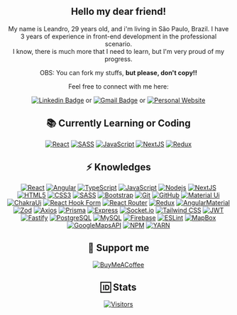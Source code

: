 <div align="center">

<!-- ## <a href='https://www.linkedin.com/in/le-alves/' title="Quack" alt="Leandro's LinkedIn" target="_blank" rel="noreferrer"><img src="https://github.com/Default-nick/Default-nick/assets/67932981/7a8f429c-c00a-49bf-b394-e7b921e499d4" width="40"></a> Hello my dear friend! <a href='https://www.linkedin.com/in/le-alves/' title="Quack" alt="Leandro's LinkedIn" target="_blank" rel="noreferrer"><img src="https://github.com/Default-nick/Default-nick/assets/67932981/7a8f429c-c00a-49bf-b394-e7b921e499d4" width="40"></a> -->

## Hello my dear friend!

My name is Leandro, 29 years old, and i'm living in São Paulo, Brazil.
I have 3 years of experience in front-end development in the professional scenario.
<br/>
I know, there is much more that I need to learn, but I'm very proud of my progress.

OBS: You can fork my stuffs, **but please, don't copy!!**

Feel free to connect with me here:

[![Linkedin Badge](https://img.shields.io/badge/-LinkedIn-blue?style=flat&logo=Linkedin&logoColor=white&link=https://www.linkedin.com/in/le-alves/)](https://www.linkedin.com/in/le-alves/)
or
[![Gmail Badge](https://img.shields.io/badge/-GMail-c14438?style=flat&logo=Gmail&logoColor=white&link=mailto:lalvesevangelista@gmail.com)](mailto:lalvesevangelista@gmail.com)
or
[![Personal Website](https://img.shields.io/badge/-Personal_Website-ffd700?style=flat&logo=GoogleForms&logoColor=black&link=https://lealves.vercel.app)](https://lealves.vercel.app)


## 📚 Currently Learning or Coding 

[![React](https://img.shields.io/badge/-React-61DAFB?style=for-the-badge&logo=react&logoColor=black&link=https://react.dev)](https://react.dev)
[![SASS](https://img.shields.io/badge/-SASS-CC6699?style=for-the-badge&logo=sass&logoColor=white&link=https://sass-lang.com/documentation/)](https://sass-lang.com/documentation/)
[![JavaScript](https://img.shields.io/badge/-JavaScript-F7DF1E?style=for-the-badge&logo=javascript&logoColor=black&link=https://developer.mozilla.org/pt-BR/docs/Web/JavaScript)](https://developer.mozilla.org/pt-BR/docs/Web/JavaScript)
[![NextJS](https://img.shields.io/badge/-NextJS-black?style=for-the-badge&logo=next.js&logoColor=white&link=https://nextjs.org/docs)](https://nextjs.org/docs)
[![Redux](https://img.shields.io/badge/-Redux_Toolkit-764ABC?style=for-the-badge&logo=redux&logoColor=white&link=https://redux-toolkit.js.org/introduction/getting-started)](https://redux-toolkit.js.org/introduction/getting-started)

## ⚡ Knowledges

[![React](https://img.shields.io/badge/-React-61DAFB?style=for-the-badge&logo=react&logoColor=black&link=https://react.dev)](https://react.dev)
[![Angular](https://img.shields.io/badge/-Angular-DD0031?style=for-the-badge&logo=angular&link=https://angular.io)](https://angular.io)
[![TypeScript](https://img.shields.io/badge/-TypeScript-3178C6?style=for-the-badge&logo=typescript&logoColor=white&link=https://www.typescriptlang.org)](https://www.typescriptlang.org)
[![JavaScript](https://img.shields.io/badge/-JavaScript-F7DF1E?style=for-the-badge&logo=javascript&logoColor=black&link=https://developer.mozilla.org/pt-BR/docs/Web/JavaScript)](https://developer.mozilla.org/pt-BR/docs/Web/JavaScript)
[![Nodejs](https://img.shields.io/badge/-Nodejs-339933?style=for-the-badge&logo=Node.js&logoColor=white&link=https://nodejs.org/)](https://nodejs.org/)
[![NextJS](https://img.shields.io/badge/-NextJS-black?style=for-the-badge&logo=next.js&logoColor=white&link=https://nextjs.org/docs)](https://nextjs.org/docs)
[![HTML5](https://img.shields.io/badge/-HTML5-E34F26?style=for-the-badge&logo=html5&logoColor=white&link=https://developer.mozilla.org/en-US/docs/Web/HTML)](https://developer.mozilla.org/en-US/docs/Web/HTML)
[![CSS3](https://img.shields.io/badge/-CSS3-1572B6?style=for-the-badge&logo=css3&logoColor=white&link=https://developer.mozilla.org/en-US/docs/Web/CSS)](https://developer.mozilla.org/en-US/docs/Web/CSS)
[![SASS](https://img.shields.io/badge/-SASS-CC6699?style=for-the-badge&logo=sass&logoColor=white&link=https://sass-lang.com/documentation/)](https://sass-lang.com/documentation/)
[![Bootstrap](https://img.shields.io/badge/-Bootstrap-7952B3?style=for-the-badge&logo=bootstrap&logoColor=white&link=https://getbootstrap.com)](https://getbootstrap.com)
[![Git](https://img.shields.io/badge/-Git-F05032?style=for-the-badge&logo=git&logoColor=white&link=https://git-scm.com/docs/git/pt_BR)](https://git-scm.com/docs/git/pt_BR)
[![GitHub](https://img.shields.io/badge/-GitHub-181717?style=for-the-badge&logo=github&link=https://docs.github.com/pt)](https://docs.github.com/pt)
[![Material Ui](https://img.shields.io/badge/-Material_Ui-007FFF?style=for-the-badge&logo=mui&logoColor=white&link=https://mui.com)](https://mui.com)
[![ChakraUi](https://img.shields.io/badge/-ChakraUi-319795?style=for-the-badge&logo=chakraui&logoColor=white&link=https://chakra-ui.com/getting-started)](https://chakra-ui.com/getting-started)
[![React Hook Form](https://img.shields.io/badge/-React_Hook_Form-EC5990?style=for-the-badge&logo=reacthookform&logoColor=white&link=https://react-hook-form.com/get-started)](https://react-hook-form.com/get-started)
[![React Router](https://img.shields.io/badge/-React_Router-CA4245?style=for-the-badge&logo=reactrouter&logoColor=white&link=https://reactrouter.com/en/main/start/tutorial)](https://reactrouter.com/en/main/start/tutorial)
[![Redux](https://img.shields.io/badge/-Redux_Toolkit-764ABC?style=for-the-badge&logo=redux&logoColor=white&link=https://redux-toolkit.js.org/introduction/getting-started)](https://redux-toolkit.js.org/introduction/getting-started)
[![AngularMaterial](https://img.shields.io/badge/-Angular_Material-black?style=for-the-badge&logo=angularjs&logoColor=ffa726&link=https://material.angular.io)](https://material.angular.io)
[![Zod](https://img.shields.io/badge/-Zod-3E67B1?style=for-the-badge&logo=zod&logoColor=white&link=https://zod.dev)](https://zod.dev)
[![Axios](https://img.shields.io/badge/-Axios-5A29E4?style=for-the-badge&logo=axios&logoColor=white&link=https://axios-http.com/ptbr/docs/intro)](https://axios-http.com/ptbr/docs/intro)
[![Prisma](https://img.shields.io/badge/-Prisma-2D3748?style=for-the-badge&logo=prisma&logoColor=white&link=https://www.prisma.io/docs)](https://www.prisma.io/docs)
[![Express](https://img.shields.io/badge/-Express-000000?style=for-the-badge&logo=express&logoColor=white&link=https://expressjs.com/pt-br/)](https://expressjs.com/pt-br/)
[![Socket.io](https://img.shields.io/badge/-Socket.io-010101?style=for-the-badge&logo=socketdotio&logoColor=white&link=https://socket.io/docs/v4/)](https://socket.io/docs/v4/)
[![Tailwind CSS](https://img.shields.io/badge/-Tailwind_CSS-06B6D4?style=for-the-badge&logo=tailwindcss&logoColor=white&link=https://tailwindcss.com/docs/installation)](https://tailwindcss.com/docs/installation)
[![JWT](https://img.shields.io/badge/-Json_Web_Tokens-000000?style=for-the-badge&logo=jsonwebtokens&logoColor=white&link=https://jwt.io/introduction)](https://jwt.io/introduction)
[![Fastify](https://img.shields.io/badge/-Fastify-000000?style=for-the-badge&logo=fastify&logoColor=white&link=https://fastify.dev/docs/v4.7.x/)](https://fastify.dev/docs/v4.7.x/)
[![PostgreSQL](https://img.shields.io/badge/-PostgreSQL-4169E1?style=for-the-badge&logo=postgresql&logoColor=white&link=https://www.postgresql.org/docs/)](https://www.postgresql.org/docs/)
[![MySQL](https://img.shields.io/badge/-MySQL-4479A1?style=for-the-badge&logo=mysql&logoColor=white&link=https://dev.mysql.com/doc/)](https://dev.mysql.com/doc/)
[![Firebase](https://img.shields.io/badge/-Firebase-1B3A57?style=for-the-badge&logo=firebase&logoColor=FFCA28&link=https://firebase.google.com/docs)](https://firebase.google.com/docs)
[![ESLint](https://img.shields.io/badge/-ESLint-4B32C3?style=for-the-badge&logo=eslint&logoColor=white&link=https://eslint.org/docs/latest/)](https://eslint.org/docs/latest/)
[![MapBox](https://img.shields.io/badge/-MapBox-000000?style=for-the-badge&logo=mapbox&logoColor=white&link=https://docs.mapbox.com)](https://docs.mapbox.com)
[![GoogleMapsAPI](https://img.shields.io/badge/-GoogleMaps_API-4285F4?style=for-the-badge&logo=googlemaps&logoColor=white&link=https://developers.google.com/maps/documentation/geocoding/start)](https://developers.google.com/maps/documentation/geocoding/start)
[![NPM](https://img.shields.io/badge/-NPM-CB3837?style=for-the-badge&logo=npm&logoColor=white&link=https://docs.npmjs.com)](https://docs.npmjs.com)
[![YARN](https://img.shields.io/badge/-YARN-2C8EBB?style=for-the-badge&logo=yarn&logoColor=white&link=https://classic.yarnpkg.com/lang/en/docs/)](https://classic.yarnpkg.com/lang/en/docs/)

## 💌 Support me
[![BuyMeACoffee](https://img.shields.io/badge/-Buy_me_a_Coffee-FFDD00?style=flat-square&logo=buymeacoffee&logoColor=black&link=https://www.buymeacoffee.com/Defaultnick)](https://www.buymeacoffee.com/Defaultnick)

## 🆔 Stats

[![Visitors](https://api.visitorbadge.io/api/visitors?path=https%3A%2F%2Fgithub.com%2FDefault-nick&label=Visitors&labelColor=%23f7df1e&countColor=%23ffffff)](https://visitorbadge.io/status?path=https%3A%2F%2Fgithub.com%2FDefault-nick)

<!--
[![GitHub Streak](http://github-readme-streak-stats.herokuapp.com?user=Default-nick&theme=transparent&date_format=M%20j%5B%2C%20Y%5D&exclude_days=Sun%2CSat)](https://git.io/streak-stats)

![VisitorsCount](https://vbr.wocr.tk/badge?page_id=67932981-badge-reloaded-visitors&lcolor=F7DF1E&color=FFF&style=for-the-badge&logo=openstreetmap&logoColor=181717)
<img src="https://github-readme-streak-stats.herokuapp.com/?user=Default-nick&count_private=true&theme=radical" alt="Leandro's streaks" height="175"/>
-->

</div>
